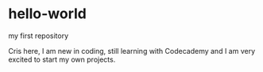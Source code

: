 # hello-world
my first repository

Cris here, I am new in coding, still learning with Codecademy and I am very excited to start my own projects.

